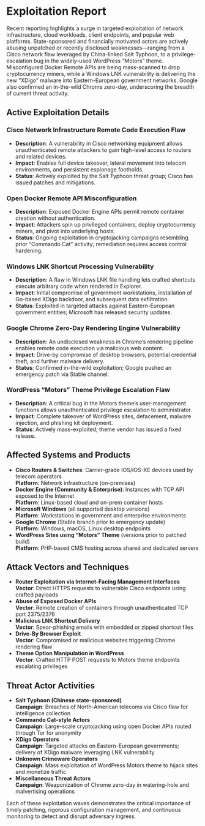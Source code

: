 # Exploitation Report

Recent reporting highlights a surge in targeted exploitation of network infrastructure, cloud workloads, client endpoints, and popular web platforms. State-sponsored and financially motivated actors are actively abusing unpatched or recently disclosed weaknesses—ranging from a Cisco network flaw leveraged by China-linked Salt Typhoon, to a privilege-escalation bug in the widely-used WordPress “Motors” theme. Misconfigured Docker Remote APIs are being mass-scanned to drop cryptocurrency miners, while a Windows LNK vulnerability is delivering the new “XDigo” malware into Eastern-European government networks. Google also confirmed an in-the-wild Chrome zero-day, underscoring the breadth of current threat activity.

## Active Exploitation Details

### Cisco Network Infrastructure Remote Code Execution Flaw
- **Description**: A vulnerability in Cisco networking equipment allows unauthenticated remote attackers to gain high-level access to routers and related devices.
- **Impact**: Enables full device takeover, lateral movement into telecom environments, and persistent espionage footholds.
- **Status**: Actively exploited by the Salt Typhoon threat group; Cisco has issued patches and mitigations.

### Open Docker Remote API Misconfiguration
- **Description**: Exposed Docker Engine APIs permit remote container creation without authentication.
- **Impact**: Attackers spin up privileged containers, deploy cryptocurrency miners, and pivot into underlying hosts.
- **Status**: Ongoing exploitation in cryptojacking campaigns resembling prior “Commando Cat” activity; remediation requires access control hardening.

### Windows LNK Shortcut Processing Vulnerability
- **Description**: A flaw in Windows LNK file handling lets crafted shortcuts execute arbitrary code when rendered in Explorer.
- **Impact**: Initial compromise of government workstations, installation of Go-based XDigo backdoor, and subsequent data exfiltration.
- **Status**: Exploited in targeted attacks against Eastern-European government entities; Microsoft has released security updates.

### Google Chrome Zero-Day Rendering Engine Vulnerability
- **Description**: An undisclosed weakness in Chrome’s rendering pipeline enables remote code execution via malicious web content.
- **Impact**: Drive-by compromise of desktop browsers, potential credential theft, and further malware delivery.
- **Status**: Confirmed in-the-wild exploitation; Google pushed an emergency patch via Stable channel.

### WordPress “Motors” Theme Privilege Escalation Flaw
- **Description**: A critical bug in the Motors theme’s user-management functions allows unauthenticated privilege escalation to administrator.
- **Impact**: Complete takeover of WordPress sites, defacement, malware injection, and phishing kit deployment.
- **Status**: Actively mass-exploited; theme vendor has issued a fixed release.

## Affected Systems and Products

- **Cisco Routers & Switches**: Carrier-grade IOS/IOS-XE devices used by telecom operators  
  **Platform**: Network infrastructure (on-premises)
- **Docker Engine (Community & Enterprise)**: Instances with TCP API exposed to the Internet  
  **Platform**: Linux-based cloud and on-prem container hosts
- **Microsoft Windows** (all supported desktop versions)  
  **Platform**: Workstations in government and enterprise environments
- **Google Chrome** (Stable branch prior to emergency update)  
  **Platform**: Windows, macOS, Linux desktop endpoints
- **WordPress Sites using “Motors” Theme** (versions prior to patched build)  
  **Platform**: PHP-based CMS hosting across shared and dedicated servers

## Attack Vectors and Techniques

- **Router Exploitation via Internet-Facing Management Interfaces**  
  **Vector**: Direct HTTPS requests to vulnerable Cisco endpoints using crafted payloads
- **Abuse of Exposed Docker APIs**  
  **Vector**: Remote creation of containers through unauthenticated TCP port 2375/2376
- **Malicious LNK Shortcut Delivery**  
  **Vector**: Spear-phishing emails with embedded or zipped shortcut files
- **Drive-By Browser Exploit**  
  **Vector**: Compromised or malicious websites triggering Chrome rendering flaw
- **Theme Option Manipulation in WordPress**  
  **Vector**: Crafted HTTP POST requests to Motors theme endpoints escalating privileges

## Threat Actor Activities

- **Salt Typhoon (Chinese state-sponsored)**  
  **Campaign**: Breaches of North-American telecoms via Cisco flaw for intelligence collection
- **Commando Cat-style Actors**  
  **Campaign**: Large-scale cryptojacking using open Docker APIs routed through Tor for anonymity
- **XDigo Operators**  
  **Campaign**: Targeted attacks on Eastern-European governments; delivery of XDigo malware leveraging LNK vulnerability
- **Unknown Crimeware Operators**  
  **Campaign**: Mass exploitation of WordPress Motors theme to hijack sites and monetize traffic
- **Miscellaneous Threat Actors**  
  **Campaign**: Weaponization of Chrome zero-day in watering-hole and malvertising operations

Each of these exploitation waves demonstrates the critical importance of timely patching, rigorous configuration management, and continuous monitoring to detect and disrupt adversary ingress.